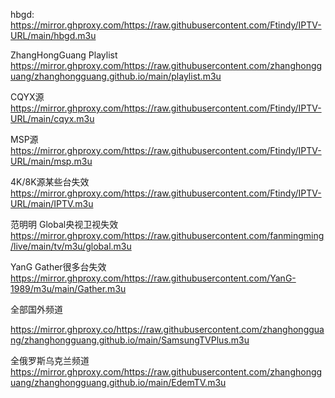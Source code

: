 hbgd:    https://mirror.ghproxy.com/https://raw.githubusercontent.com/Ftindy/IPTV-URL/main/hbgd.m3u

ZhangHongGuang Playlist
https://mirror.ghproxy.com/https://raw.githubusercontent.com/zhanghongguang/zhanghongguang.github.io/main/playlist.m3u

CQYX源
https://mirror.ghproxy.com/https://raw.githubusercontent.com/Ftindy/IPTV-URL/main/cqyx.m3u

MSP源
https://mirror.ghproxy.com/https://raw.githubusercontent.com/Ftindy/IPTV-URL/main/msp.m3u

4K/8K源某些台失效
https://mirror.ghproxy.com/https://raw.githubusercontent.com/Ftindy/IPTV-URL/main/IPTV.m3u

范明明 Global央视卫视失效
https://mirror.ghproxy.com/https://raw.githubusercontent.com/fanmingming/live/main/tv/m3u/global.m3u

YanG Gather很多台失效
https://mirror.ghproxy.com/https://raw.githubusercontent.com/YanG-1989/m3u/main/Gather.m3u

全部国外频道

https://mirror.ghproxy.co/https://raw.githubusercontent.com/zhanghongguang/zhanghongguang.github.io/main/SamsungTVPlus.m3u

全俄罗斯乌克兰频道
https://mirror.ghproxy.com/https://raw.githubusercontent.com/zhanghongguang/zhanghongguang.github.io/main/EdemTV.m3u